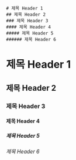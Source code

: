 
~~~
# 제목 Header 1
## 제목 Header 2
### 제목 Header 3
#### 제목 Header 4
##### 제목 Header 5
###### 제목 Header 6
~~~

# 제목 Header 1
## 제목 Header 2
### 제목 Header 3
#### 제목 Header 4
##### 제목 Header 5
###### 제목 Header 6

